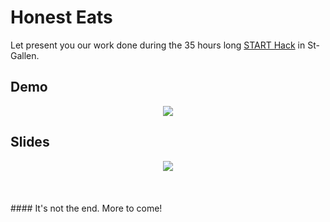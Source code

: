 # Honest Eats

Let present you our work done during the 35 hours long [START Hack](http://www.starthack.ch) in St-Gallen.

## Demo
<div style="text-align:center">
  <img src="https://media.giphy.com/media/paI3CPdxnq0eI5lmiW/source.gif" />
</div>

## Slides
<div style="text-align:center">
  <img src="https://media.giphy.com/media/1woWwJiCNvBADQOPOd/source.gif" />
</div>


<br/>
<br/>
<br/>
#### It's not the end. More to come!
